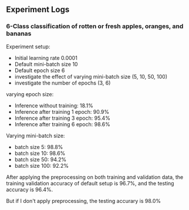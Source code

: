 ## Experiment Logs

### 6-Class classification of rotten or fresh apples, oranges, and bananas
Experiment setup:
- Initial learning rate 0.0001
- Default mini-batch size 10
- Default epoch size 6
- investigate the effect of varying mini-batch size (5, 10, 50, 100)
- investigate the number of epochs (3, 6)


varying epoch size:
- Inference without training: 18.1%
- Inference after training 1 epoch: 90.9%
- Inference after training 3 epoch: 95.4%
- Inference after training 6 epoch: 98.6%

Varying mini-batch size:
- batch size 5: 98.8%
- batch size 10: 98.6%
- batch size 50: 94.2%
- batch size 100: 92.2%

After applying the preprocessing on both training and validation data, the training validation accuracy of default setup is 96.7%,
and the testing accuracy is 96.4%. 

But if I don't apply preprocessing, the testing accurary is 98.0%

